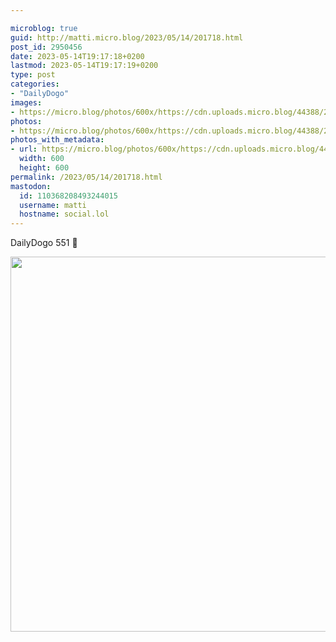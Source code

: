 ```yaml
---

microblog: true
guid: http://matti.micro.blog/2023/05/14/201718.html
post_id: 2950456
date: 2023-05-14T19:17:18+0200
lastmod: 2023-05-14T19:17:19+0200
type: post
categories:
- "DailyDogo"
images:
- https://micro.blog/photos/600x/https://cdn.uploads.micro.blog/44388/2023/568d63fc8a.jpg
photos:
- https://micro.blog/photos/600x/https://cdn.uploads.micro.blog/44388/2023/568d63fc8a.jpg
photos_with_metadata:
- url: https://micro.blog/photos/600x/https://cdn.uploads.micro.blog/44388/2023/568d63fc8a.jpg
  width: 600
  height: 600
permalink: /2023/05/14/201718.html
mastodon:
  id: 110368208493244015
  username: matti
  hostname: social.lol
---
```

DailyDogo 551 🐶

<img src="/media/uploads/2023/568d63fc8a.jpg" width="600" height="600" alt="" />
